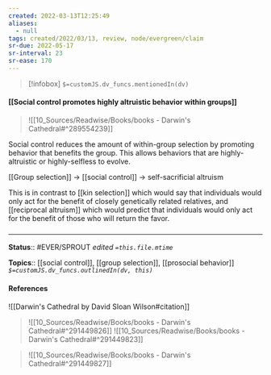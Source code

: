 ```yaml
---
created: 2022-03-13T12:25:49 
aliases:
  - null
tags: created/2022/03/13, review, node/evergreen/claim
sr-due: 2022-05-17
sr-interval: 23
sr-ease: 170
---
```

> [!infobox]
`$=customJS.dv_funcs.mentionedIn(dv)`

#### [[Social control promotes highly altruistic behavior within groups]] 


> ![[10_Sources/Readwise/Books/books - Darwin's Cathedral#^289554239]]

Social control reduces the amount of within-group selection by promoting behavior that benefits the group. This allows behaviors that are highly-altruistic or highly-selfless to evolve.

[[Group selection]] -> [[social control]] -> self-sacrificial altruism

This is in contrast to [[kin selection]] which would say that individuals would only act for the benefit of closely genetically related relatives,
and [[reciprocal altruism]] which would predict that individuals would only act for the benefit of those who will return the favor.

### <hr class="footnote"/>

**Status**:: #EVER/SPROUT
*edited `=this.file.mtime`*

**Topics**:: [[social control]], [[group selection]], [[prosocial behavior]]
*`$=customJS.dv_funcs.outlinedIn(dv, this)`*

#### References

![[Darwin's Cathedral by David Sloan Wilson#citation]]

> ![[10_Sources/Readwise/Books/books - Darwin's Cathedral#^291449826]]
> ![[10_Sources/Readwise/Books/books - Darwin's Cathedral#^291449823]]

> ![[10_Sources/Readwise/Books/books - Darwin's Cathedral#^291449827]]